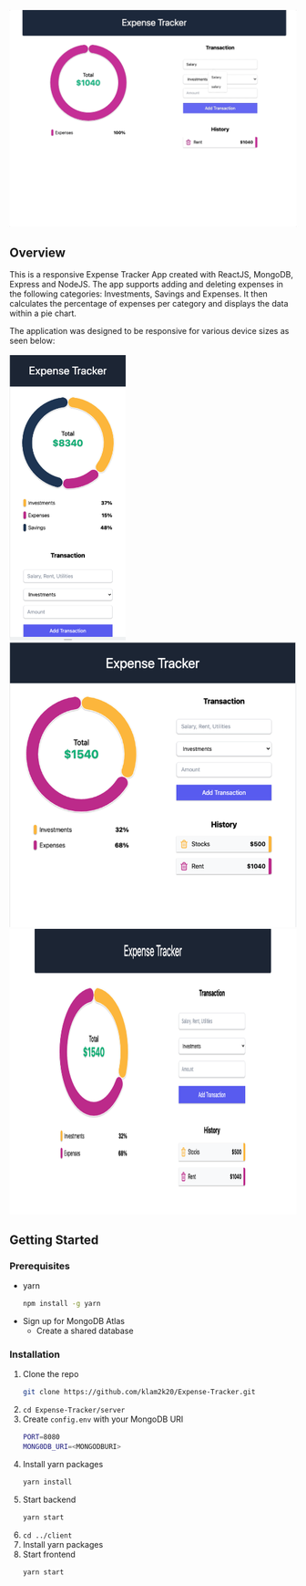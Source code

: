 <p align="center">
    <img src="imgs/demo.gif">
</p>

## Overview

This is a responsive Expense Tracker App created with ReactJS, MongoDB, Express and NodeJS.
The app supports adding and deleting expenses in the following categories: Investments,
Savings and Expenses. It then calculates the percentage of expenses per category and displays
the data within a pie chart.

The application was designed to be responsive for various device sizes as seen below: <br> <br>
<img src="imgs/expense-sm.png" height=500> &nbsp; &nbsp; &nbsp; &nbsp; &nbsp; &nbsp; &nbsp;
<img src="imgs/expense-md.png" height=500>
<img src="imgs/expense-lg.png" height=500 width=800>

## Getting Started

### Prerequisites

- yarn
  ```sh
  npm install -g yarn
  ```
- Sign up for MongoDB Atlas
  - Create a shared database

### Installation

1. Clone the repo
   ```sh
   git clone https://github.com/klam2k20/Expense-Tracker.git
   ```
2. `cd Expense-Tracker/server`
3. Create `config.env` with your MongoDB URI
   ```sh
   PORT=8080
   MONG0DB_URI=<MONGODBURI>
   ```
4. Install yarn packages
   ```sh
   yarn install
   ```
5. Start backend
   ```sh
   yarn start
   ```
6. `cd ../client`
7. Install yarn packages
8. Start frontend
   ```sh
   yarn start
   ```
